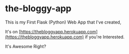 # the-bloggy-app
This is my First Flask (Python) Web App that I've created,

It's on [https://thebloggyapp.herokuapp.com](https://thebloggyapp.herokuapp.com) if you're Interested.

It's Awesome Right?
